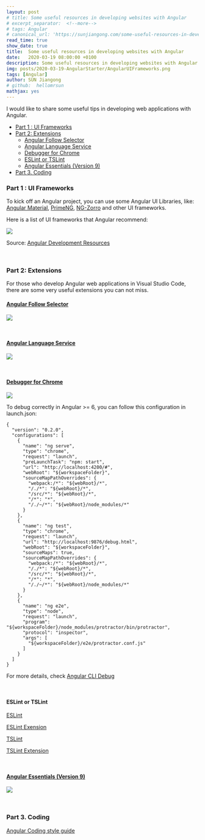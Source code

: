 ```yaml
---
layout: post
# title: Some useful resources in developing websites with Angular
# excerpt_separator:  <!--more-->
# tags: Angular
# canonical_url: 'https://sunjiangong.com/some-useful-resources-in-developing-websites-with-angular/'
read_time: true
show_date: true
title:  Some useful resources in developing websites with Angular
date:   2020-03-19 08:00:00 +0100
description: Some useful resources in developing websites with Angular
img: posts/2020-03-19-AngularStarter/AngularUIFrameworks.png
tags: [Angular]
author: SUN Jiangong
# github:  hellomrsun
mathjax: yes
---
```


I would like to share some useful tips in developing web applications with Angular.

<!-- TOC -->

- [Part 1 : UI Frameworks](#part-1--ui-frameworks)
- [Part 2: Extensions](#part-2-extensions)
  - [Angular Follow Selector](#angular-follow-selector)
  - [Angular Language Service](#angular-language-service)
  - [Debugger for Chrome](#debugger-for-chrome)
  - [ESLint or TSLint](#eslint-or-tslint)
  - [Angular Essentials (Version 9)](#angular-essentials-version-9)
- [Part 3. Coding](#part-3-coding)

<!-- /TOC -->

<!--more-->

### Part 1 : UI Frameworks

To kick off an Angular project, you can use some Angular UI Libraries, like: [Angular Material](https://material.angular.io/), [PrimeNG](https://www.primefaces.org/primeng/), [NG-Zorro](https://ng.ant.design/) and other UI frameworks.

Here is a list of UI frameworks that Angular recommend:

![](./../../../assets/img/posts/2020-03-19-AngularStarter/AngularUIFrameworks.png)

Source: [Angular Development Resources](https://angular.io/resources?category=development)

<br/>

### Part 2: Extensions

For those who develop Angular web applications in Visual Studio Code, there are some very useful extensions you can not miss.

#### [Angular Follow Selector](https://marketplace.visualstudio.com/items?itemName=sanderledegen.angular-follow-selector)

![](./../../../assets/img/posts/2020-03-19-AngularStarter/angular-follow-selector.gif)

<br/>

#### [Angular Language Service](https://marketplace.visualstudio.com/items?itemName=Angular.ng-template)

![](./../../../assets/img/posts/2020-03-19-AngularStarter/AngularLanguageService.gif)

<br/>

#### [Debugger for Chrome](https://marketplace.visualstudio.com/items?itemName=msjsdiag.debugger-for-chrome)

![](./../../../assets/img/posts/2020-03-19-AngularStarter/DebuggerForChrome.gif)

To debug correctly in Angular >= 6, you can follow this configuration in launch.json:
```
{
  "version": "0.2.0",
  "configurations": [
    {
      "name": "ng serve",
      "type": "chrome",
      "request": "launch",
      "preLaunchTask": "npm: start",
      "url": "http://localhost:4200/#",
      "webRoot": "${workspaceFolder}",
      "sourceMapPathOverrides": {
        "webpack:/*": "${webRoot}/*",
        "/./*": "${webRoot}/*",
        "/src/*": "${webRoot}/*",
        "/*": "*",
        "/./~/*": "${webRoot}/node_modules/*"
      }
    },
    {
      "name": "ng test",
      "type": "chrome",
      "request": "launch",
      "url": "http://localhost:9876/debug.html",
      "webRoot": "${workspaceFolder}",
      "sourceMaps": true,
      "sourceMapPathOverrides": {
        "webpack:/*": "${webRoot}/*",
        "/./*": "${webRoot}/*",
        "/src/*": "${webRoot}/*",
        "/*": "*",
        "/./~/*": "${webRoot}/node_modules/*"
      }
    },
    {
      "name": "ng e2e",
      "type": "node",
      "request": "launch",
      "program": "${workspaceFolder}/node_modules/protractor/bin/protractor",
      "protocol": "inspector",
      "args": [
        "${workspaceFolder}/e2e/protractor.conf.js"
      ]
    }
  ]
}
```

For more details, check [Angular CLI Debug](https://github.com/microsoft/vscode-recipes/tree/master/Angular-CLI)

<br/>

#### ESLint or TSLint

[ESLint](https://eslint.org/)

[ESLint Exension](https://marketplace.visualstudio.com/items?itemName=dbaeumer.vscode-eslint)

[TSLint](https://palantir.github.io/tslint/)

[TSLint Extension](https://marketplace.visualstudio.com/items?itemName=ms-vscode.vscode-typescript-tslint-plugin)


<br/>

#### [Angular Essentials (Version 9)](https://marketplace.visualstudio.com/items?itemName=johnpapa.angular-essentials)


![](./../../../assets/img/posts/2020-03-19-AngularStarter/AngularEssentials.PNG)

<br/>

### Part 3. Coding

[Angular Coding style guide](https://angular.io/guide/styleguide)
